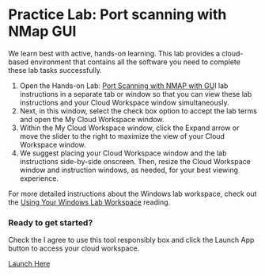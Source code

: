 # Practice Lab: Port scanning with NMap GUI

We learn best with active, hands-on learning. This lab provides a cloud-based environment that contains all the software you need to complete these lab tasks successfully.

1. Open the Hands-on Lab: [Port Scanning with NMAP with GU](https://cf-courses-data.s3.us.cloud-object-storage.appdomain.cloud/IBM-CD0267EN-SkillsNetwork/labs/module1/ScanningNetworkEnvironmentWithNMap.md.html)I lab instructions in a separate tab or window so that you can view these lab instructions and your Cloud Workspace window simultaneously.
2. Next, in this window, select the check box option to accept the lab terms and open the My Cloud Workspace window.
3. Within the My Cloud Workspace window, click the Expand arrow or move the slider to the right to maximize the view of your Cloud Workspace window.
4. We suggest placing your Cloud Workspace window and the lab instructions side-by-side onscreen. Then, resize the Cloud Workspace window and instruction windows, as needed, for your best viewing experience.&#x20;

For more detailed instructions about the Windows lab workspace, check out the [Using Your Windows Lab Workspace](https://cf-courses-data.s3.us.cloud-object-storage.appdomain.cloud/IBM-CS0111EN-SkillsNetwork/UsingyourLabSpace/UsingyourLabSpace.md.html%22%20/t%20%22\_blank%22%20/o%20%22Using%20your%20lab%20space%20reading) reading.

### Ready to get started?&#x20;

Check the I agree to use this tool responsibly box and click the Launch App button to access your cloud workspace.

[Launch Here](https://projects.coursera.org/run/KIC1DBO829U7QSACTBFJ)
